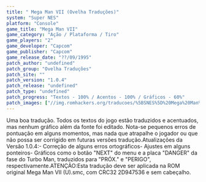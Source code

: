 ```yaml
---
title: " Mega Man VII (Ovelha Traduções)"
system: "Super NES"
platform: "Console"
game_title: "Mega Man VII"
game_category: "Ação / Plataforma / Tiro"
game_players: "2"
game_developer: "Capcom"
game_publisher: "Capcom"
game_release_date: "??/09/1995"
patch_author: "undefined"
patch_group: "Ovelha Traduções"
patch_site: ""
patch_version: "1.0.4"
patch_release: "undefined"
patch_type: "undefined"
patch_progress: "Textos - 100% / Acentos - 100% / Gráficos - 60%"
patch_images: ["//img.romhackers.org/traducoes/%5BSNES%5D%20Mega%20Man%20VII%20-%201.png","//img.romhackers.org/traducoes/%5BSNES%5D%20Mega%20Man%20VII%20-%20Ovelha%20Tradu%C3%A7%C3%B5es%20-%202.png","//img.romhackers.org/traducoes/%5BSNES%5D%20Mega%20Man%20VII%20-%20Ovelha%20Tradu%C3%A7%C3%B5es%20-%203.png"]
---
```

Uma boa tradução. Todos os textos do jogo estão traduzidos e acentuados, mas nenhum gráfico além da fonte foi editado. Nota-se pequenos erros de pontuação em alguns momentos, mas nada que atrapalhe o jogador ou que não possa ser corrigido em futuras versões tradução.Atualizações da Versão 1.0.4:- Correção de alguns erros ortográficos- Ajustes em alguns ponteiros- Gráficos como o botão "NEXT" do menu e a placa "DANGER" da fase do Turbo Man, traduzidos para "PRÓX." e "PERIGO", respectivamente.ATENÇÃO:Esta tradução deve ser aplicada na ROM original Mega Man VII (U).smc, com CRC32 2D947536 e sem cabeçalho.